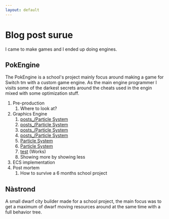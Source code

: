 ```yaml
---
layout: default
---
```



# Blog post surue

I came to make games and I ended up doing engines.

## PokEngine

The PokEngine is a school's project mainly focus around making a game for Switch tm with a custom game engine. As the main engine programmer I visits some of the darkest secrets around the cheats used in the engin mixed with some optimization stuff.
1. Pre-production
    1. Where to look at?
2. Graphics Engine
    1. [posts_/Particle System](/posts/2020-04-07-Particle-systems.md)
    1. [posts_/Particle System](posts/2020-04-07-Particle-systems.md)
    1. [posts_/Particle System](/posts_/2020-04-07-Particle-systems.md)
    1. [posts_/Particle System](posts_/2020-04-07-Particle-systems.md)
    2. [Particle System](/2020-04-07-Particle-systems.md)
    2. [Particle System](2020-04-07-Particle-systems.md)
    3. [test](test.md) (Works)
    4. Showing more by showing less
3. ECS implementation
4. Post mortem
    1. How to survive a 6 months school project

## Nàstrond

A small dwarf city builder made for a school project, the main focus was to get a maximum of dwarf moving resources around at the same time with a full behavior tree.


